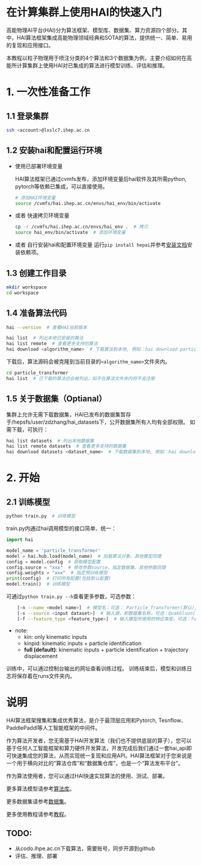 
# 在计算集群上使用HAI的快速入门

高能物理AI平台(HAI)分为算法框架、模型库、数据集、算力资源四个部分。其中，HAI算法框架集成高能物理领域经典和SOTA的算法，提供统一、简单、易用的复现和应用接口。

本教程以粒子物理用于喷注分类的4个算法和3个数据集为例，主要介绍如何在高能所计算集群上使用HAI对已集成的算法进行模型训练、评估和推理。

# 1. 一次性准备工作

## 1.1 登录集群
```bash
ssh <account>@lxslc7.ihep.ac.cn  
```
## 1.2 安装hai和配置运行环境
+ 使用已部署环境变量

    HAI算法框架已通过cvmfs发布，添加环境变量后hai软件及其所需python, pytorch等依赖已集成，可以直接使用。
    ```bash
    # 添加HAI环境变量
    source /cvmfs/hai.ihep.ac.cn/envs/hai_env/bin/activate
    ```
+ 或者 快速拷贝环境变量
    ```bash
    cp -r /cvmfs/hai.ihep.ac.cn/envs/hai_env .  # 拷贝
    source hai_env/bin/activate  # 添加环境变量
    ```
+ 或者 自行安装hai和配置环境变量
    运行`pip install hepai`并参考[安装文档](docs/install.md)安装依赖项。

## 1.3 创建工作目录
```bash
mkdir workspace
cd workspace
```

## 1.4 准备算法代码
```bash
hai --version  # 查看HAI当前版本
```

```bash
hai list  # 列出本地已安装的算法
hai list remote  # 查看更多支持的算法
hai download <algorithm_name>  # 下载算法到本地, 例如：hai download particle_transformer
```
下载后，算法源码会被克隆到当前目录的`<algorithm_name>`文件夹内。
```bash
cd particle_transformer
hai list  # 已下载的算法也会被列出，如不在算法文件夹内将不会注册
```

## 1.5 关于数据集（Optianal）
集群上允许无需下载数据集，HAI已发布的数据集暂存于/hepsfs/user/zdzhang/hai_datasets下，公开数据集所有人均有全部权限。
如需下载，可执行：
```bash
hai list datasets  # 列出本地数据集
hai list remote datasets  # 查看更多支持的数据集
hai download datasets <dataset_name>  # 下载数据集到本地, 例如：hai download datasets QuarkGluon
```

# 2. 开始

## 2.1 训练模型
```bash
python train.py  # 训练模型
```
train.py内通过hai调用模型的接口简单、统一：
    
```python
import hai

model_name = 'particle_transformer'
model = hai.hub.load(model_name)  # 加载算法对象，其他模型同理
config = model.config  # 获取模型配置
config.source = "xxx"  # 修改参数source，指定数据集，其他参数同理
config.weights = "xxx"  # 指定预训练模型
print(config)  # 打印所有配置(包括默认配置)
model.train()  # 训练模型
```

可通过`python train.py --h`查看更多参数，可选参数：
```bash
    [-n --name <model name>]  # 模型名：可选： Particle_Transformer(默认), ParticleNet, PCNN, Particle_Flow_Network
    [-s --source <input dataset>]  # 输入源，即数据集名称，可选：QuakGluon(默认), JetClass, TopLandscape
    [-f --feature_type <feature_type>]  # 输入模型所使用的特征类型，可选：full(默认), kin, kinpid
```
+ note:
    + kin: only kinematic inputs
    + kinpid: kinematic inputs + particle identification
    + <b>full (default)</b>: kinematic inputs + particle identification + trajectory displacement


训练中，可以通过控制台输出的网址查看训练过程。
训练结束后，模型和训练日志将保存着在runs文件夹内。


# 说明

HAI算法框架搜集和集成优秀算法，是介于最顶层应用和Pytorch, Tesnflow、PaddlePaddl等人工智能框架的中间件。

作为算法开发者，您无需基于HAI开发算法（我们也不提供底层的算子），您可以基于任何人工智能框架和算力硬件开发算法，开发完成后我们通过一套hai_api即可快速集成您的算法，从而实现统一复现和应用API。HAI算法框架对于您来说是一个用于横向对比的“算法仓库”和“数据集仓库”，也是一个“算法发布平台”。

作为算法使用者，您可以通过HAI快速实现算法的使用、测试、部署。

更多算法模型请参考[算法库](docs/algorithm_zoo.md)。

更多数据集请参考[数据集](docs/datasets.md)。

更多使用教程请参考[教程](docs/tutorial.md)。


## TODO:
+ 从codo.ihpe.ac.cn下载算法，需要账号，同步开源到github
+ 评估、推理、部署




